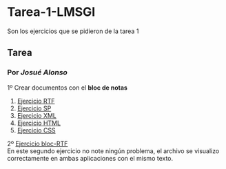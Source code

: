 # Tarea-1-LMSGI
Son los ejercicios que se pidieron de la tarea 1 
## Tarea 
### Por *Josué Alonso*
1º Crear documentos con el **bloc de notas** 

 1. [Ejercicio RTF](URL "Título del enlace")  
 2. [Ejercicio SP](URL "Título del enlace")  
 3. [Ejercicio XML](URL "Título del enlace")  
 4. [Ejercicio HTML](URL "Título del enlace")  
 5. [Ejercicio CSS](URL "Título del enlace")    
 
2º [Ejercicio bloc-RTF](URL "Título del enlace")  
     En este segundo ejercicio no note ningún problema, el archivo se visualizo correctamente en ambas aplicaciones con el mismo texto.
